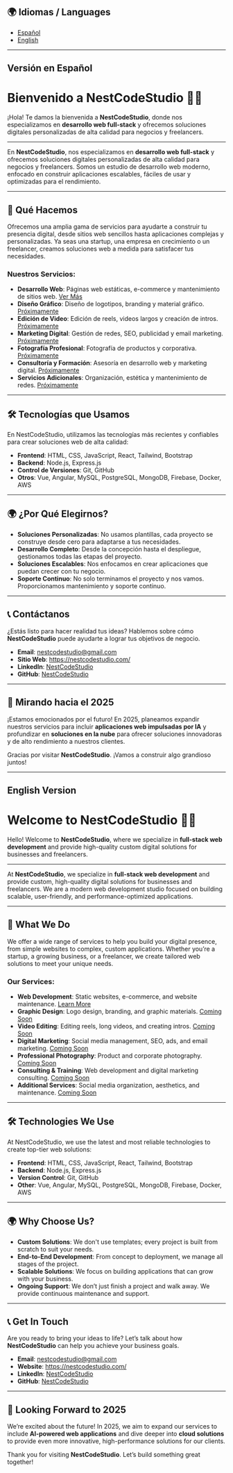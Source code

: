 ## 🌍 Idiomas / Languages

- [Español](#version-en-español)
- [English](#english-version)

---

## <a name="version-en-español"></a>Versión en Español

# Bienvenido a NestCodeStudio 👨‍💻

¡Hola! Te damos la bienvenida a **NestCodeStudio**, donde nos especializamos en **desarrollo web full-stack** y ofrecemos soluciones digitales personalizadas de alta calidad para negocios y freelancers.

---

En **NestCodeStudio**, nos especializamos en **desarrollo web full-stack** y ofrecemos soluciones digitales personalizadas de alta calidad para negocios y freelancers. Somos un estudio de desarrollo web moderno, enfocado en construir aplicaciones escalables, fáciles de usar y optimizadas para el rendimiento.

---

## 💼 Qué Hacemos
Ofrecemos una amplia gama de servicios para ayudarte a construir tu presencia digital, desde sitios web sencillos hasta aplicaciones complejas y personalizadas. Ya seas una startup, una empresa en crecimiento o un freelancer, creamos soluciones web a medida para satisfacer tus necesidades.

### Nuestros Servicios:
- **Desarrollo Web**: Páginas web estáticas, e-commerce y mantenimiento de sitios web. [Ver Más](https://docs.google.com/presentation/d/12PG6xDH5dTHQehewzuVV3F3wkZBJDvmax8mCD0ozsJw/preview)
- **Diseño Gráfico**: Diseño de logotipos, branding y material gráfico. [Próximamente](#)
- **Edición de Video**: Edición de reels, videos largos y creación de intros. [Próximamente](#)
- **Marketing Digital**: Gestión de redes, SEO, publicidad y email marketing. [Próximamente](#)
- **Fotografía Profesional**: Fotografía de productos y corporativa. [Próximamente](#)
- **Consultoría y Formación**: Asesoría en desarrollo web y marketing digital. [Próximamente](#)
- **Servicios Adicionales**: Organización, estética y mantenimiento de redes. [Próximamente](#)

---

## 🛠 Tecnologías que Usamos

En NestCodeStudio, utilizamos las tecnologías más recientes y confiables para crear soluciones web de alta calidad:

- **Frontend**: HTML, CSS, JavaScript, React, Tailwind, Bootstrap
- **Backend**: Node.js, Express.js 
- **Control de Versiones**: Git, GitHub
- **Otros**: Vue, Angular, MySQL, PostgreSQL, MongoDB, Firebase, Docker, AWS

---

## 🌍 ¿Por Qué Elegirnos?

- **Soluciones Personalizadas**: No usamos plantillas, cada proyecto se construye desde cero para adaptarse a tus necesidades.
- **Desarrollo Completo**: Desde la concepción hasta el despliegue, gestionamos todas las etapas del proyecto.
- **Soluciones Escalables**: Nos enfocamos en crear aplicaciones que puedan crecer con tu negocio.
- **Soporte Continuo**: No solo terminamos el proyecto y nos vamos. Proporcionamos mantenimiento y soporte continuo.

---

## 📞 Contáctanos

¿Estás listo para hacer realidad tus ideas? Hablemos sobre cómo **NestCodeStudio** puede ayudarte a lograr tus objetivos de negocio.

- **Email**: [nestcodestudio@gmail.com](mailto:nestcodestudio@gmail.com)
- **Sitio Web**: https://nestcodestudio.com/
- **LinkedIn**: [NestCodeStudio](https://www.linkedin.com/company/nestcodestudio)
- **GitHub**: [NestCodeStudio](https://github.com/nestcodestudio)

---

## 🌱 Mirando hacia el 2025

¡Estamos emocionados por el futuro! En 2025, planeamos expandir nuestros servicios para incluir **aplicaciones web impulsadas por IA** y profundizar en **soluciones en la nube** para ofrecer soluciones innovadoras y de alto rendimiento a nuestros clientes.

Gracias por visitar **NestCodeStudio**. ¡Vamos a construir algo grandioso juntos!

---

## <a name="english-version"></a>English Version

# Welcome to NestCodeStudio 👨‍💻

Hello! Welcome to **NestCodeStudio**, where we specialize in **full-stack web development** and provide high-quality custom digital solutions for businesses and freelancers.

---

At **NestCodeStudio**, we specialize in **full-stack web development** and provide custom, high-quality digital solutions for businesses and freelancers. We are a modern web development studio focused on building scalable, user-friendly, and performance-optimized applications.

---

## 💼 What We Do
We offer a wide range of services to help you build your digital presence, from simple websites to complex, custom applications. Whether you’re a startup, a growing business, or a freelancer, we create tailored web solutions to meet your unique needs.

### Our Services:
- **Web Development**: Static websites, e-commerce, and website maintenance. [Learn More](https://docs.google.com/presentation/d/12PG6xDH5dTHQehewzuVV3F3wkZBJDvmax8mCD0ozsJw/preview)
- **Graphic Design**: Logo design, branding, and graphic materials. [Coming Soon](#)
- **Video Editing**: Editing reels, long videos, and creating intros. [Coming Soon](#)
- **Digital Marketing**: Social media management, SEO, ads, and email marketing. [Coming Soon](#)
- **Professional Photography**: Product and corporate photography. [Coming Soon](#)
- **Consulting & Training**: Web development and digital marketing consulting. [Coming Soon](#)
- **Additional Services**: Social media organization, aesthetics, and maintenance. [Coming Soon](#)

---

## 🛠 Technologies We Use

At NestCodeStudio, we use the latest and most reliable technologies to create top-tier web solutions:

- **Frontend**: HTML, CSS, JavaScript, React, Tailwind, Bootstrap
- **Backend**: Node.js, Express.js
- **Version Control**: Git, GitHub
- **Other**: Vue, Angular, MySQL, PostgreSQL, MongoDB, Firebase, Docker, AWS

---

## 🌍 Why Choose Us?

- **Custom Solutions**: We don't use templates; every project is built from scratch to suit your needs.
- **End-to-End Development**: From concept to deployment, we manage all stages of the project.
- **Scalable Solutions**: We focus on building applications that can grow with your business.
- **Ongoing Support**: We don’t just finish a project and walk away. We provide continuous maintenance and support.

---

## 📞 Get In Touch

Are you ready to bring your ideas to life? Let’s talk about how **NestCodeStudio** can help you achieve your business goals.

- **Email**: [nestcodestudio@gmail.com](mailto:nestcodestudio@gmail.com)
- **Website**: https://nestcodestudio.com/
- **LinkedIn**: [NestCodeStudio](https://www.linkedin.com/company/nestcodestudio)
- **GitHub**: [NestCodeStudio](https://github.com/nestcodestudio)

---

## 🌱 Looking Forward to 2025

We’re excited about the future! In 2025, we aim to expand our services to include **AI-powered web applications** and dive deeper into **cloud solutions** to provide even more innovative, high-performance solutions for our clients.

Thank you for visiting **NestCodeStudio**. Let’s build something great together!

